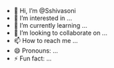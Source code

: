 - 👋 Hi, I’m @Sshivasoni
- 👀 I’m interested in ...
- 🌱 I’m currently learning ...
- 💞️ I’m looking to collaborate on ...
- 📫 How to reach me ...
- 😄 Pronouns: ...
- ⚡ Fun fact: ...

<!---
Sshivasoni/Sshivasoni is a ✨ special ✨ repository because its `README.md` (this file) appears on your GitHub profile.
You can click the Preview link to take a look at your changes.
--->
